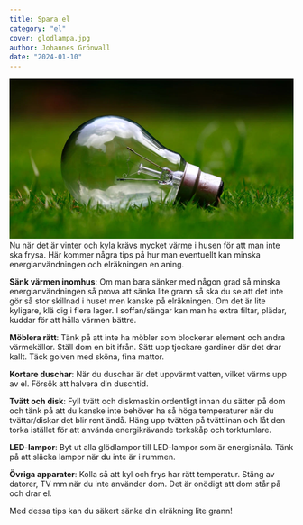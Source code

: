 ```yaml
---
title: Spara el
category: "el"
cover: glodlampa.jpg
author: Johannes Grönwall
date: "2024-01-10"
---
```

![Glödlampa](./glodlampa.jpg)
Nu när det är vinter och kyla krävs mycket värme i husen för att man inte ska frysa. Här kommer några tips på hur man eventuellt kan minska energianvändningen och elräkningen en aning.  

**Sänk värmen inomhus**: Om man bara sänker med någon grad så minska energianvändningen så prova att sänka lite grann så ska du se att det inte gör så stor skillnad i huset men kanske på elräkningen. Om det är lite kyligare, klä dig i flera lager. I soffan/sängar kan man ha extra filtar, plädar, kuddar för att hålla värmen bättre.  

**Möblera rätt**: Tänk på att inte ha möbler som blockerar element och andra värmekällor. Ställ dom en bit ifrån. Sätt upp tjockare gardiner där det drar kallt. Täck golven med sköna, fina mattor.  

**Kortare duschar**: När du duschar är det uppvärmt vatten, vilket värms upp av el. Försök att halvera din duschtid.  

**Tvätt och disk**: Fyll tvätt och diskmaskin ordentligt innan du sätter på dom och tänk på att du kanske inte behöver ha så höga temperaturer när du tvättar/diskar det blir rent ändå. Häng upp tvätten på tvättlinan och låt den torka istället för att använda energikrävande torkskåp och torktumlare.  

**LED-lampor**: Byt ut alla glödlampor till LED-lampor som är energisnåla. Tänk på att släcka lampor när du inte är i rummen.  

**Övriga apparater**: Kolla så att kyl och frys har rätt temperatur. Stäng av datorer, TV mm när du inte använder dom. Det är onödigt att dom står på och drar el.  

Med dessa tips kan du säkert sänka din elräkning lite grann!